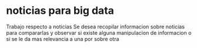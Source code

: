# noticias para big data
Trabajo respecto a noticias
Se desea recopilar informacion sobre noticias
para compararlas y observar si existe
alguna manipulacion de informacion o si se le da mas relevancia a una por sobre otra
